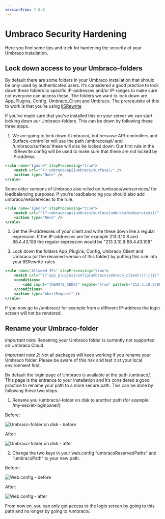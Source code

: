 ```yaml
---
versionFrom: 7.0.0
---
```


# Umbraco Security Hardening

Here you find some tips and trick for hardening the security of your Umbraco installation.

## Lock down access to your Umbraco-folders

By default there are some folders in your Umbraco installation that should be only used by authenticated users. It’s considered a good practice to lock down these folders to specific IP-addresses and/or IP-ranges to make sure not everyone can access these.
The folders we want to lock down are App_Plugins, Config, Umbraco_Client and Umbraco.
The prerequisite of this to work is that you’re using [IISRewrite](../../Routing/IISRewriteRules/index.md)

If you’ve made sure that you’ve installed this on your server we can start locking down our Umbraco-folders. This can be down by following these three steps.

1. We are going to lock down /Umbraco/, but because API-controllers and Surface-controller will use the path /umbraco/api/ and /umbraco/surface/ these will also be locked down. Our first rule in the IISRewrite.config will be used to make sure that these are not locked by IP-address.

```xml
<rule name="Ignore" stopProcessing="true">
    <match url="^(?:umbraco/api|umbraco/surface)/" />
    <action type="None" />
</rule>
```

Some older versions of Umbraco also relied on /umbraco/webservices/ for loadbalancing purposes. If you're loadbalancing you should also add umbraco/webservices to the rule.

```xml
<rule name="Ignore" stopProcessing="true">
    <match url="^(?:umbraco/api|umbraco/surface|umbraco/webservices)/" />
    <action type="None" />
</rule>
```

2. Get the IP-addresses of your client and write these down like a regular expression. If the IP-addresses are for example 213.3.10.8 and 88.4.43.108 the regular expression would be "213.3.10.8|88.4.43.108"

3. Lock down the folders App_Plugins, Config, Umbraco_Client and Umbraco (or the renamed version of this folder) by putting this rule into your IISRewrite-rules

```xml
<rule name="Allowed IPs" stopProcessing="true">
    <match url="^(?:app_plugins|config|umbraco|umbraco_client)(?:/|$)" />
    <conditions>
        <add input="{REMOTE_ADDR}" negate="true" pattern="213.3.10.8|88.4.43.108">
    </conditions>
    <action type="AbortRequest" />
</rule>
```

If you now go to /umbraco/ for example from a different IP-address the login screen will not be rendered.

## Rename your Umbraco-folder
*Important note*: Renaming your Umbraco folder is currently not supported on Umbraco Cloud.

*Important note 2*: Not all packages will keep working if you rename your Umbraco folder. Please be aware of this risk and test it at your local environment first.

By default the login page of Umbraco is available at the path /umbraco/. This page is the entrance to your installation and it’s considered a good practice to rename your path to a more secure path.
This can be done by following these two steps.

1. Rename you /umbraco/-folder on disk to another path (for example: /my-secret-loginpanel/)

Before:

![Umbraco-folder on disk - before](images/foldersondisk-before.png)

After:

![Umbraco-folder on disk - after](images/foldersondisk-after.png)

2. Change the two keys in your web.config “umbracoReservedPaths” and “umbracoPath” to your new path.

Before:

![Web.config - before](images/webconfig-before.png)

After:

![Web.config - after](images/webconfig-after.png)

From now on, you can only get access to the login screen by going to this path and no longer by going to /umbraco/.
